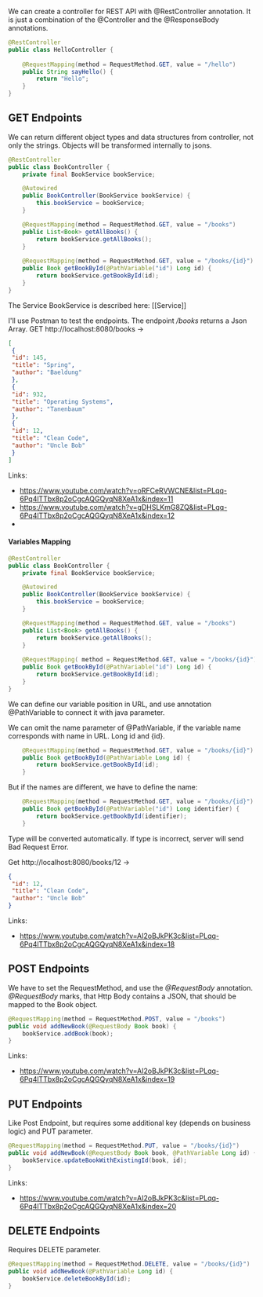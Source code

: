 We can create a controller for REST API with @RestController annotation. It is just a combination of the @Controller and the @ResponseBody annotations.

```java
@RestController
public class HelloController {
    
    @RequestMapping(method = RequestMethod.GET, value = "/hello")
    public String sayHello() {
        return "Hello";
    }
}
```

## GET Endpoints

We can return different object types and data structures from controller, not only the strings. Objects will be transformed internally to jsons.

```java
@RestController
public class BookController {
    private final BookService bookService;

    @Autowired
    public BookController(BookService bookService) {
        this.bookService = bookService;
    }

    @RequestMapping(method = RequestMethod.GET, value = "/books")
    public List<Book> getAllBooks() {
        return bookService.getAllBooks();
    }
    
    @RequestMapping(method = RequestMethod.GET, value = "/books/{id}")
    public Book getBookById(@PathVariable("id") Long id) {
        return bookService.getBookById(id);
    }
}
```

The Service BookService is described here: [[Service]]

I'll use Postman to test the endpoints. The endpoint _/books_ returns a Json Array.
GET http://localhost:8080/books ->

```json
[
 {
 "id": 145,
 "title": "Spring",
 "author": "Baeldung"
 },
 {
 "id": 932,
 "title": "Operating Systems",
 "author": "Tanenbaum"
 },
 {
 "id": 12,
 "title": "Clean Code",
 "author": "Uncle Bob"
 }
]
```

Links:
- https://www.youtube.com/watch?v=oRFCeRVWCNE&list=PLqq-6Pq4lTTbx8p2oCgcAQGQyqN8XeA1x&index=11
- https://www.youtube.com/watch?v=gDHSLKmG8ZQ&list=PLqq-6Pq4lTTbx8p2oCgcAQGQyqN8XeA1x&index=12
- 
#### Variables Mapping
```java
@RestController
public class BookController {
    private final BookService bookService;

    @Autowired
    public BookController(BookService bookService) {
        this.bookService = bookService;
    }

    @RequestMapping(method = RequestMethod.GET, value = "/books")
    public List<Book> getAllBooks() {
        return bookService.getAllBooks();
    }
    
    @RequestMapping( method = RequestMethod.GET, value = "/books/{id}")
    public Book getBookById(@PathVariable("id") Long id) {
        return bookService.getBookById(id);
    }
}
```

We can define our variable position in URL, and use annotation @PathVariable to connect it with java parameter.

We can omit the name parameter of @PathVariable, if the variable name corresponds with name in URL. Long id and {id}.

```java
    @RequestMapping(method = RequestMethod.GET, value = "/books/{id}")
    public Book getBookById(@PathVariable Long id) {
        return bookService.getBookById(id);
    }

```

But if the names are different, we have to define the name:
```java
    @RequestMapping(method = RequestMethod.GET, value = "/books/{id}")
    public Book getBookById(@PathVariable("id") Long identifier) {
        return bookService.getBookById(identifier);
    }

```

Type will be converted automatically. If type is incorrect, server will send Bad Request Error. 

Get http://localhost:8080/books/12 ->
```json
{
 "id": 12,
 "title": "Clean Code",
 "author": "Uncle Bob"
}
```

Links: 
- https://www.youtube.com/watch?v=AI2oBJkPK3c&list=PLqq-6Pq4lTTbx8p2oCgcAQGQyqN8XeA1x&index=18

## POST Endpoints
We have to set the RequestMethod, and use the _@RequestBody_ annotation. _@RequestBody_ marks, that Http Body contains a JSON, that should be mapped to the Book object.

```java
@RequestMapping(method = RequestMethod.POST, value = "/books")  
public void addNewBook(@RequestBody Book book) {  
    bookService.addBook(book);  
}
```

Links:
- https://www.youtube.com/watch?v=AI2oBJkPK3c&list=PLqq-6Pq4lTTbx8p2oCgcAQGQyqN8XeA1x&index=19

## PUT Endpoints
Like Post Endpoint, but requires some additional key (depends on business logic) and PUT parameter.

```java
@RequestMapping(method = RequestMethod.PUT, value = "/books/{id}")  
public void addNewBook(@RequestBody Book book, @PathVariable Long id) {  
    bookService.updateBookWithExistingId(book, id);  
}
```

Links:
- https://www.youtube.com/watch?v=AI2oBJkPK3c&list=PLqq-6Pq4lTTbx8p2oCgcAQGQyqN8XeA1x&index=20

## DELETE Endpoints
Requires DELETE parameter.
```java
@RequestMapping(method = RequestMethod.DELETE, value = "/books/{id}")  
public void addNewBook(@PathVariable Long id) {  
    bookService.deleteBookById(id);  
}
```



